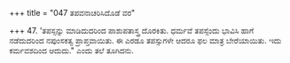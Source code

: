 +++
title = "047 ತಪವನಾಚರಿಸಿದೊಡೆ ವರ"

+++
47. 'ತಪಸ್ಸನ್ನು ಮಾಡಿದುದರಿಂದ ಪಾಶುಪತಾಸ್ತ್ರ ದೊರಕಿತು. ಧರ್ಮವೆ ತಪಸ್ಸೆಂದು ಭಾವಿಸಿ ಹಾಗೆ ನಡೆದುದರಿಂದ ನಪುಂಸಕತ್ವ ಪ್ರಾಪ್ತವಾಯಿತು. ಈ ಎರಡೂ ತಪಸ್ಸುಗಳೇ ಆದರೂ ಫಲ ಮಾತ್ರ ಬೇರೆಯಾಯಿತು. ಇದು ಕರ್ಮವಶದಿಂದ ಆದುದು." ಎಂದು ತಲೆ ತೂಗಿದನು.